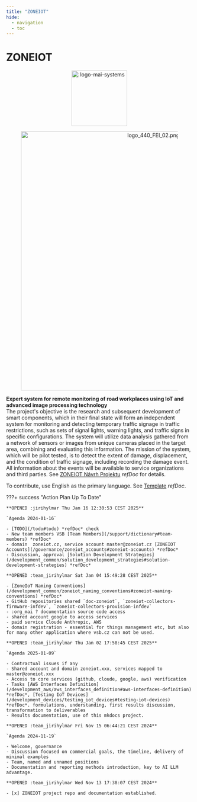 ```yaml
---
title: "ZONEIOT"
hide:
  - navigation
  - toc
---
```


# ZONEIOT

<figure style='text-align: center;'><img src='https://medite-sss-infpro-182059100462.s3.eu-west-1.amazonaws.com/vsbtuo/logo-mai-systems/source__standard_upload/logo-mai-systems.png' alt='logo-mai-systems' style='width: 150px; height: auto;'></figure>

<figure style='text-align: center;'><img src='https://vsbcda-dandra-com-intite-sss-infdev-wfs-182059100462.s3.eu-west-1.amazonaws.com/06d91fc8-e7dd-40b9-ae5c-9fb8f5f71541__media_items/logos_vsb/logo_440_FEI_02.png' alt='logo_440_FEI_02.png' style='width: 700px; height: auto;'></figure>

**Expert system for remote monitoring of road workplaces using IoT and advanced image processing technology**  
The project's objective is the research and subsequent development of smart components, which in their final state will form an independent system for monitoring and detecting temporary traffic signage in traffic restrictions, such as sets of signal lights, warning lights, and traffic signs in specific configurations. The system will utilize data analysis gathered from a network of sensors or images from unique cameras placed in the target area, combining and evaluating this information. The mission of the system, which will be pilot tested, is to detect the extent of damage, displacement, and the condition of traffic signage, including recording the damage event. All information about the events will be available to service organizations and third parties. See [ZONEIOT Návrh Projektu](/governance/zoneiot_navrh_projektu_ro#zoneiot-navrh-projektu) *refDoc* for details.

To contribute, use English as the primary language. See [Template](/support/template#template) *refDoc*.

???+ success "Action Plan Up To Date"

	**OPENED :jirihylmar Thu Jan 16 12:30:53 CEST 2025**

	`Agenda 2024-01-16`

	- [TODO](/todo#todo) *refDoc* check
	- New team members VSB [Team Members](/support/dictionary#team-members) *refDoc*
	- domain  zoneiot.cz, service account master@zoneiot.cz [ZONEIOT Accounts](/governance/zoneiot_accounts#zoneiot-accounts) *refDoc*
	- Discussion, approval [Solution Development Strategies](/development_common/solution_development_strategies#solution-development-strategies) *refDoc*

	**OPENED :team_jirihylmar Sat Jan 04 15:49:28 CEST 2025**

	- [ZoneIoT Naming Conventions](/development_common/zoneiot_naming_conventions#zoneiot-naming-conventions) *refDoc*
	- GitHub repositories shared `doc-zoneiot`, `zoneiot-collectors-firmware-infdev`, `zoneiot-collectors-provision-infdev`
	- :org_mai ? documentation source code access
	- shared account google to access services
	- paid service Cloude Anthropic, AWS
	- domain registration - essential for things management etc, but also for many other application where vsb.cz can not be used.

	**OPENED :team_jirihylmar Thu Jan 02 17:58:45 CEST 2025**

	`Agenda 2025-01-09`

	- Contractual issues if any
	- Shared account and domain zoneiot.xxx, services mapped to master@zoneiot.xxx
	- Access to core services (github, cloude, google, aws) verification 
	- Tasks [AWS Interfaces Definition](/development_aws/aws_interfaces_definition#aws-interfaces-definition) *refDoc*, [Testing IoT Devices](/development_devices/testing_iot_devices#testing-iot-devices) *refDoc*. formulations, understanding, first results discussion, transformation to deliverables
	- Results documentation, use of this mkdocs project.

	**OPENED :team_jirihylmar Fri Nov 15 06:44:21 CEST 2024**

	`Agenda 2024-11-19`

	- Welcome, governance
	- Discussion focused on commercial goals, the timeline, delivery of minimal examples
	- Team, named and unnamed positions
	- Documentation and reporting methods introduction, key to AI LLM advantage.

	**OPENED :team_jirihylmar Wed Nov 13 17:38:07 CEST 2024**	

	- [x] ZONEIOT project repo and documentation established.
	

